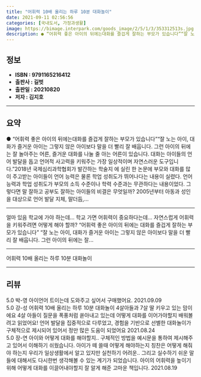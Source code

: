```yaml
---
title: "어휘력 10배 올리는 하루 10분 대화놀이"
date: 2021-09-11 02:56:56
categories: [국내도서, 가정과생활]
image: https://bimage.interpark.com/goods_image/2/5/1/3/353312513s.jpg
description: ● “어휘력 좋은 아이의 뒤에는대화를 즐겁게 잘하는 부모가 있습니다”“잘 노는 아이, 대화가 즐거운 아이는 그렇지 않은 아이보다 말을 더 빨리 잘 배웁니다. 그런 아이의 뒤에는 잘 놀아주는 어른, 즐거운 대화를 나눌 줄 아는 어른이 있습니다. 대화는 아이들의 언어 발달을 돕고 언어적
---
```


## **정보**

- **ISBN : 9791165216412**
- **출판사 : 길벗**
- **출판일 : 20210820**
- **저자 : 김지호**

------



## **요약**

●  “어휘력 좋은 아이의 뒤에는대화를 즐겁게 잘하는 부모가 있습니다”“잘 노는 아이, 대화가 즐거운 아이는 그렇지 않은 아이보다 말을 더 빨리 잘 배웁니다. 그런 아이의 뒤에는 잘 놀아주는 어른, 즐거운 대화를 나눌 줄 아는 어른이 있습니다. 대화는 아이들의 언어 발달을 돕고 언어적 사고력을 키워주는 가장 일상적이며 자연스러운 도구입니다.”2018년 국제심리과학협회가 발간하는 학술지 에 실린 한 논문에 부모와 대화를 많이 주고받는 아이들이 언어 능력은 물론 학업 성취도가 뛰어나다는 내용이 실렸다. 언어 능력과 학업 성취도가 부모의 소득 수준이나 학력 수준과는 무관하다는 내용이었다. 그렇다면 말 잘하고 공부도 잘하는 아이들의 비결은 무엇일까? 2005년부터 아동과 성인을 대상으로 언어 발달 지체, 말더듬,...

------

얼마 있음 학교에 가야 하는데… 학교 가면 어휘력이 중요하다는데… 
자연스럽게 어휘력을 키워주려면 어떻게 해야 할까?
“어휘력 좋은 아이의 뒤에는
대화를 즐겁게 잘하는 부모가 있습니다”
“잘 노는 아이, 대화가 즐거운 아이는 그렇지 않은 아이보다 말을 더 빨리 잘 배웁니다. 그런 아이의 뒤에는 잘... 

------


어휘력 10배 올리는 하루 10분 대화놀이 

------


## **리뷰** 

5.0 박-영 아이언어 트이는데 도와주고 싶어서 구매했어요. 2021.09.09 <br/>5.0 강-성 어휘력 10배 올리는 하루 10분 대화놀이 4살아들과 7살 딸 키우고 있는 맘이에요 4살 아들이 질문을 폭풍처럼 쏟아내고 있는데 어떻게 대화를 이어가야할지 배워볼려고 읽었어요! 언어 발달을 집중적으로 다루었고, 경험을 기반으로 선별한 대화놀이가 구체적으로 제시되어 있어서 정만 많은 도움이 되었어요 2021.08.24 <br/>5.0 장-연 아이와 어떻게 대화를 해야할지.. 구체적인 방법을 예시문을 통하여 제시해주고 있어서 이해하기 쉬웠습니다. 
아이가 떼 쓸때 어떻게 해야하는지 칭찬은 어떻게 해줘야
하는지 우리가 일상생활에서 알고 있지만 실천하기 어려운..
그리고 실수하기 쉬운 말들에 대해서도 다시한번 생각해볼 수 있는 계기가 되었습니다. 아이의 어휘력을 높이기 위해 어떻게 대화를 이끌어내야할지 잘 알게 해준 고마운 책입니다. 2021.08.19 <br/>